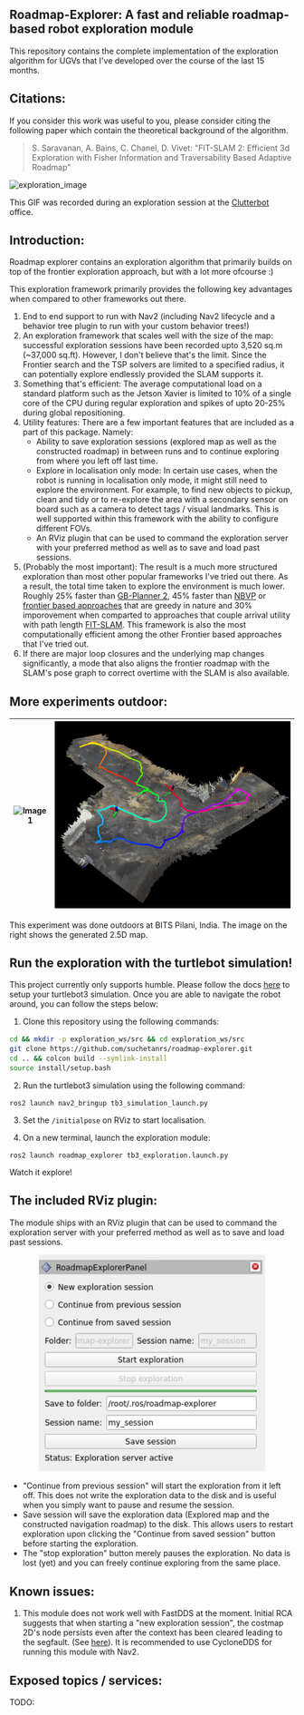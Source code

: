 <!-- <div align="center">
  <img src="images/roadmap-explorer-logo.png" alt="Logo" width="200"/>
</div> -->
## Roadmap-Explorer: A fast and reliable roadmap-based robot exploration module

This repository contains the complete implementation of the exploration algorithm for UGVs that I've developed over the course of the last 15 months.

## Citations:
If you consider this work was useful to you, please consider citing the following paper which contain the theoretical background of the algorithm.

> S. Saravanan, A. Bains, C. Chanel, D. Vivet: "FIT-SLAM 2: Efficient 3d Exploration with Fisher Information and Traversability Based Adaptive Roadmap"
 
![exploration_image](/images/exploration-session.gif?raw=true "Exploration Image")

This GIF was recorded during an exploration session at the [Clutterbot](https://www.clutterbot.com/) office.

## Introduction:

Roadmap explorer contains an exploration algorithm that primarily builds on top of the frontier exploration approach, but with a lot more ofcourse :)

This exploration framework primarily provides the following key advantages when compared to other frameworks out there.
1. End to end support to run with Nav2 (including Nav2 lifecycle and a behavior tree plugin to run with your custom behavior trees!)
2. An exploration framework that scales well with the size of the map: successful exploration sessions have been recorded upto 3,520 sq.m (~37,000 sq.ft). However, I don't believe that's the limit. Since the Frontier search and the TSP solvers are limited to a specified radius, it can potentially explore endlessly provided the SLAM supports it.
3. Something that's efficient: The average computational load on a standard platform such as the Jetson Xavier is limited to 10% of a single core of the CPU during regular exploration and spikes of upto 20-25% during global repositioning.
4. Utility features: There are a few important features that are included as a part of this package. Namely:
    - Ability to save exploration sessions (explored map as well as the constructed roadmap) in between runs and to continue exploring from where you left off last time.
    - Explore in localisation only mode: In certain use cases, when the robot is running in localisation only mode, it might still need to explore the environment. For example, to find new objects to pickup, clean and tidy or to re-explore the area with a secondary sensor on board such as a camera to detect tags / visual landmarks. This is well supported within this framework with the ability to configure different FOVs.
    - An RViz plugin that can be used to command the exploration server with your preferred method as well as to save and load past sessions.
5. (Probably the most important): The result is a much more structured exploration than most other popular frameworks I've tried out there. As a result, the total time taken to explore the environment is much lower. Roughly 25% faster than [GB-Planner 2](https://github.com/ntnu-arl/gbplanner_ros), 45% faster than [NBVP](https://github.com/ethz-asl/nbvplanner) or [frontier based approaches](https://github.com/paulbovbel/frontier_exploration) that are greedy in nature and 30% imporovement when comparted to approaches that couple arrival utility with path length [FIT-SLAM](https://ieeexplore.ieee.org/document/10553174). This framework is also the most computationally efficient among the other Frontier based approaches that I've tried out.
6. If there are major loop closures and the underlying map changes significantly, a mode that also aligns the frontier roadmap with the SLAM's pose graph to correct overtime with the SLAM is also available.

## More experiments outdoor:
| ![Image 1](/images/outdoor-session.gif) | ![Image 2](/images/outdoor-session-map.png) |
|-------------------------|-------------------------|

This experiment was done outdoors at BITS Pilani, India. The image on the right shows the generated 2.5D map.

## Run the exploration with the turtlebot simulation!

This project currently only supports humble. Please follow the docs [here](https://docs.nav2.org/getting_started/index.html) to setup your turtlebot3 simulation. Once you are able to navigate the robot around, you can follow the steps below:

1. Clone this repository using the following commands:
```bash
cd && mkdir -p exploration_ws/src && cd exploration_ws/src
git clone https://github.com/suchetanrs/roadmap-explorer.git
cd .. && colcon build --symlink-install
source install/setup.bash
```

2. Run the turtlebot3 simulation using the following command:
```
ros2 launch nav2_bringup tb3_simulation_launch.py
```

3. Set the `/initialpose` on RViz to start localisation.

4. On a new terminal, launch the exploration module:
```
ros2 launch roadmap_explorer tb3_exploration.launch.py
```

Watch it explore!

## The included RViz plugin:

The module ships with an RViz plugin that can be used to command the exploration server with your preferred method as well as to save and load past sessions.

<!-- ![rviz_plugin](/images/rviz_plugin.png?raw=true "RViz Plugin") -->
<div align="center">
  <img src="images/rviz_plugin.png" alt="Logo" width="400"/>
</div>

- "Continue from previous session" will start the exploration from it left off. This does not write the exploration data to the disk and is useful when you simply want to pause and resume the session.
- Save session will save the exploration data (Explored map and the constructed navigation roadmap) to the disk. This allows users to restart exploration upon clicking the "Continue from saved session" button before starting the exploration.
- The "stop exploration" button merely pauses the exploration. No data is lost (yet) and you can freely continue exploring from the same place.

## Known issues:

1. This module does not work well with FastDDS at the moment. Initial RCA suggests that when starting a "new exploration session", the costmap 2D's node persists even after the context has been cleared leading to the segfault. (See [here](https://github.com/ros2/rmw_fastrtps/issues/478)). It is recommended to use CycloneDDS for running this module with Nav2.

## Exposed topics / services:

TODO: